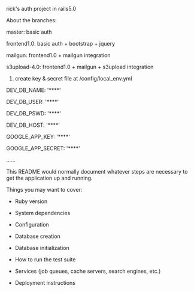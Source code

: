 rick's auth project  in rails5.0

About the branches:

master: basic auth

frontend1.0: basic auth + bootstrap + jquery

mailgun: frontend1.0 + mailgun integration

s3upload-4.0: frontend1.0 + mailgun + s3upload integration

1. create key & secret file at /config/local_env.yml

DEV_DB_NAME: '****'

DEV_DB_USER: '****'

DEV_DB_PSWD: '****'

DEV_DB_HOST: '****'

GOOGLE_APP_KEY: '****'

GOOGLE_APP_SECRET: '****'

......


This README would normally document whatever steps are necessary to get the
application up and running.

Things you may want to cover:

* Ruby version

* System dependencies

* Configuration

* Database creation

* Database initialization

* How to run the test suite

* Services (job queues, cache servers, search engines, etc.)

* Deployment instructions
